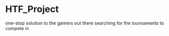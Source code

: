 # HTF_Project
one-stop solution to the gamers out there searching for the tournaments to compete in 
